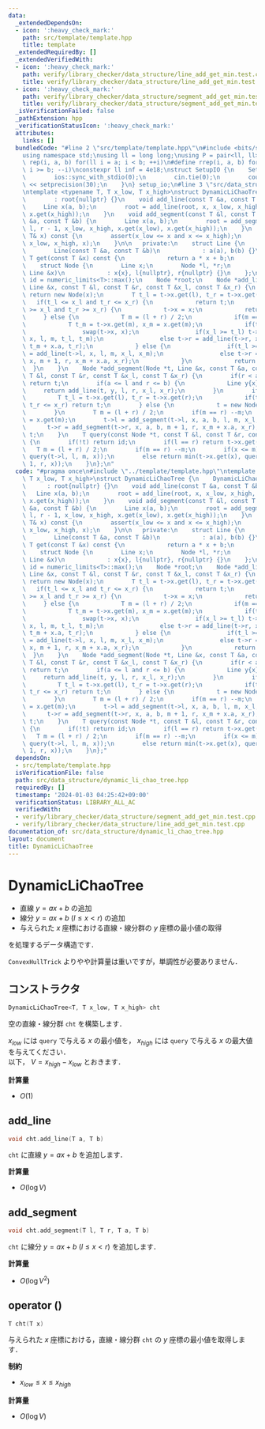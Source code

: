 ```yaml
---
data:
  _extendedDependsOn:
  - icon: ':heavy_check_mark:'
    path: src/template/template.hpp
    title: template
  _extendedRequiredBy: []
  _extendedVerifiedWith:
  - icon: ':heavy_check_mark:'
    path: verify/library_checker/data_structure/line_add_get_min.test.cpp
    title: verify/library_checker/data_structure/line_add_get_min.test.cpp
  - icon: ':heavy_check_mark:'
    path: verify/library_checker/data_structure/segment_add_get_min.test.cpp
    title: verify/library_checker/data_structure/segment_add_get_min.test.cpp
  _isVerificationFailed: false
  _pathExtension: hpp
  _verificationStatusIcon: ':heavy_check_mark:'
  attributes:
    links: []
  bundledCode: "#line 2 \"src/template/template.hpp\"\n#include <bits/stdc++.h>\n\
    using namespace std;\nusing ll = long long;\nusing P = pair<ll, ll>;\n#define\
    \ rep(i, a, b) for(ll i = a; i < b; ++i)\n#define rrep(i, a, b) for(ll i = a;\
    \ i >= b; --i)\nconstexpr ll inf = 4e18;\nstruct SetupIO {\n    SetupIO() {\n\
    \        ios::sync_with_stdio(0);\n        cin.tie(0);\n        cout << fixed\
    \ << setprecision(30);\n    }\n} setup_io;\n#line 3 \"src/data_structure/dynamic_li_chao_tree.hpp\"\
    \ntemplate <typename T, T x_low, T x_high>\nstruct DynamicLiChaoTree {\n    DynamicLiChaoTree()\n\
    \        : root{nullptr} {}\n    void add_line(const T &a, const T &b) {\n   \
    \     Line x(a, b);\n        root = add_line(root, x, x_low, x_high, x.get(x_low),\
    \ x.get(x_high));\n    }\n    void add_segment(const T &l, const T &r, const T\
    \ &a, const T &b) {\n        Line x(a, b);\n        root = add_segment(root, x,\
    \ l, r - 1, x_low, x_high, x.get(x_low), x.get(x_high));\n    }\n    T operator()(const\
    \ T& x) const {\n        assert(x_low <= x and x <= x_high);\n        return query(root,\
    \ x_low, x_high, x);\n    }\n\n   private:\n    struct Line {\n        T a, b;\n\
    \        Line(const T &a, const T &b)\n            : a(a), b(b) {}\n        inline\
    \ T get(const T &x) const {\n            return a * x + b;\n        }\n    };\n\
    \    struct Node {\n        Line x;\n        Node *l, *r;\n        Node(const\
    \ Line &x)\n            : x{x}, l{nullptr}, r{nullptr} {}\n    };\n    const T\
    \ id = numeric_limits<T>::max();\n    Node *root;\n    Node *add_line(Node *t,\
    \ Line &x, const T &l, const T &r, const T &x_l, const T &x_r) {\n        if(!t)\
    \ return new Node(x);\n        T t_l = t->x.get(l), t_r = t->x.get(r);\n     \
    \   if(t_l <= x_l and t_r <= x_r) {\n            return t;\n        } else if(t_l\
    \ >= x_l and t_r >= x_r) {\n            t->x = x;\n            return t;\n   \
    \     } else {\n            T m = (l + r) / 2;\n            if(m == r) --m;\n\
    \            T t_m = t->x.get(m), x_m = x.get(m);\n            if(t_m > x_m) {\n\
    \                swap(t->x, x);\n                if(x_l >= t_l) t->l = add_line(t->l,\
    \ x, l, m, t_l, t_m);\n                else t->r = add_line(t->r, x, m + 1, r,\
    \ t_m + x.a, t_r);\n            } else {\n                if(t_l >= x_l) t->l\
    \ = add_line(t->l, x, l, m, x_l, x_m);\n                else t->r = add_line(t->r,\
    \ x, m + 1, r, x_m + x.a, x_r);\n            }\n            return t;\n      \
    \  }\n    }\n    Node *add_segment(Node *t, Line &x, const T &a, const T &b, const\
    \ T &l, const T &r, const T &x_l, const T &x_r) {\n        if(r < a or b < l)\
    \ return t;\n        if(a <= l and r <= b) {\n            Line y{x};\n       \
    \     return add_line(t, y, l, r, x_l, x_r);\n        }\n        if(t) {\n   \
    \         T t_l = t->x.get(l), t_r = t->x.get(r);\n            if(t_l <= x_l and\
    \ t_r <= x_r) return t;\n        } else {\n            t = new Node(Line(0, id));\n\
    \        }\n        T m = (l + r) / 2;\n        if(m == r) --m;\n        T x_m\
    \ = x.get(m);\n        t->l = add_segment(t->l, x, a, b, l, m, x_l, x_m);\n  \
    \      t->r = add_segment(t->r, x, a, b, m + 1, r, x_m + x.a, x_r);\n        return\
    \ t;\n    }\n    T query(const Node *t, const T &l, const T &r, const T &x) const\
    \ {\n        if(!t) return id;\n        if(l == r) return t->x.get(x);\n     \
    \   T m = (l + r) / 2;\n        if(m == r) --m;\n        if(x <= m) return min(t->x.get(x),\
    \ query(t->l, l, m, x));\n        else return min(t->x.get(x), query(t->r, m +\
    \ 1, r, x));\n    }\n};\n"
  code: "#pragma once\n#include \"../template/template.hpp\"\ntemplate <typename T,\
    \ T x_low, T x_high>\nstruct DynamicLiChaoTree {\n    DynamicLiChaoTree()\n  \
    \      : root{nullptr} {}\n    void add_line(const T &a, const T &b) {\n     \
    \   Line x(a, b);\n        root = add_line(root, x, x_low, x_high, x.get(x_low),\
    \ x.get(x_high));\n    }\n    void add_segment(const T &l, const T &r, const T\
    \ &a, const T &b) {\n        Line x(a, b);\n        root = add_segment(root, x,\
    \ l, r - 1, x_low, x_high, x.get(x_low), x.get(x_high));\n    }\n    T operator()(const\
    \ T& x) const {\n        assert(x_low <= x and x <= x_high);\n        return query(root,\
    \ x_low, x_high, x);\n    }\n\n   private:\n    struct Line {\n        T a, b;\n\
    \        Line(const T &a, const T &b)\n            : a(a), b(b) {}\n        inline\
    \ T get(const T &x) const {\n            return a * x + b;\n        }\n    };\n\
    \    struct Node {\n        Line x;\n        Node *l, *r;\n        Node(const\
    \ Line &x)\n            : x{x}, l{nullptr}, r{nullptr} {}\n    };\n    const T\
    \ id = numeric_limits<T>::max();\n    Node *root;\n    Node *add_line(Node *t,\
    \ Line &x, const T &l, const T &r, const T &x_l, const T &x_r) {\n        if(!t)\
    \ return new Node(x);\n        T t_l = t->x.get(l), t_r = t->x.get(r);\n     \
    \   if(t_l <= x_l and t_r <= x_r) {\n            return t;\n        } else if(t_l\
    \ >= x_l and t_r >= x_r) {\n            t->x = x;\n            return t;\n   \
    \     } else {\n            T m = (l + r) / 2;\n            if(m == r) --m;\n\
    \            T t_m = t->x.get(m), x_m = x.get(m);\n            if(t_m > x_m) {\n\
    \                swap(t->x, x);\n                if(x_l >= t_l) t->l = add_line(t->l,\
    \ x, l, m, t_l, t_m);\n                else t->r = add_line(t->r, x, m + 1, r,\
    \ t_m + x.a, t_r);\n            } else {\n                if(t_l >= x_l) t->l\
    \ = add_line(t->l, x, l, m, x_l, x_m);\n                else t->r = add_line(t->r,\
    \ x, m + 1, r, x_m + x.a, x_r);\n            }\n            return t;\n      \
    \  }\n    }\n    Node *add_segment(Node *t, Line &x, const T &a, const T &b, const\
    \ T &l, const T &r, const T &x_l, const T &x_r) {\n        if(r < a or b < l)\
    \ return t;\n        if(a <= l and r <= b) {\n            Line y{x};\n       \
    \     return add_line(t, y, l, r, x_l, x_r);\n        }\n        if(t) {\n   \
    \         T t_l = t->x.get(l), t_r = t->x.get(r);\n            if(t_l <= x_l and\
    \ t_r <= x_r) return t;\n        } else {\n            t = new Node(Line(0, id));\n\
    \        }\n        T m = (l + r) / 2;\n        if(m == r) --m;\n        T x_m\
    \ = x.get(m);\n        t->l = add_segment(t->l, x, a, b, l, m, x_l, x_m);\n  \
    \      t->r = add_segment(t->r, x, a, b, m + 1, r, x_m + x.a, x_r);\n        return\
    \ t;\n    }\n    T query(const Node *t, const T &l, const T &r, const T &x) const\
    \ {\n        if(!t) return id;\n        if(l == r) return t->x.get(x);\n     \
    \   T m = (l + r) / 2;\n        if(m == r) --m;\n        if(x <= m) return min(t->x.get(x),\
    \ query(t->l, l, m, x));\n        else return min(t->x.get(x), query(t->r, m +\
    \ 1, r, x));\n    }\n};"
  dependsOn:
  - src/template/template.hpp
  isVerificationFile: false
  path: src/data_structure/dynamic_li_chao_tree.hpp
  requiredBy: []
  timestamp: '2024-01-03 04:25:42+09:00'
  verificationStatus: LIBRARY_ALL_AC
  verifiedWith:
  - verify/library_checker/data_structure/segment_add_get_min.test.cpp
  - verify/library_checker/data_structure/line_add_get_min.test.cpp
documentation_of: src/data_structure/dynamic_li_chao_tree.hpp
layout: document
title: DynamicLiChaoTree
---
```


# DynamicLiChaoTree

- 直線 $y = ax + b$ の追加
- 線分 $y = ax + b ~ (l \leq x < r)$ の追加
- 与えられた $x$ 座標における直線・線分群の $y$ 座標の最小値の取得

を処理するデータ構造です．

`ConvexHullTrick` よりやや計算量は重いですが，単調性が必要ありません．

## コンストラクタ

```cpp
DynamicLiChaoTree<T, T x_low, T x_high> cht
```

空の直線・線分群 `cht` を構築します．

$x_{low}$ には `query` で与える $x$ の最小値を， $x_{high}$ には `query` で与える $x$ の最大値を与えてください．<br>
以下， $V = x_{high} - x_{low}$ とおきます．

**計算量**

- $O(1)$

## add_line

```cpp
void cht.add_line(T a, T b)
```

`cht` に直線 $y = ax + b$ を追加します．

**計算量**

- $O(\log V)$

## add_segment

```cpp
void cht.add_segment(T l, T r, T a, T b)
```

`cht` に線分 $y = ax + b ~ (l \leq x < r)$ を追加します．

**計算量**

- $O(\log V^2)$

## operator ()

```cpp
T cht(T x)
```

与えられた $x$ 座標における，直線・線分群 `cht` の $y$ 座標の最小値を取得します．

**制約**

- $x_{low} \leq x \leq x_{high}$

**計算量**

- $O(\log V)$